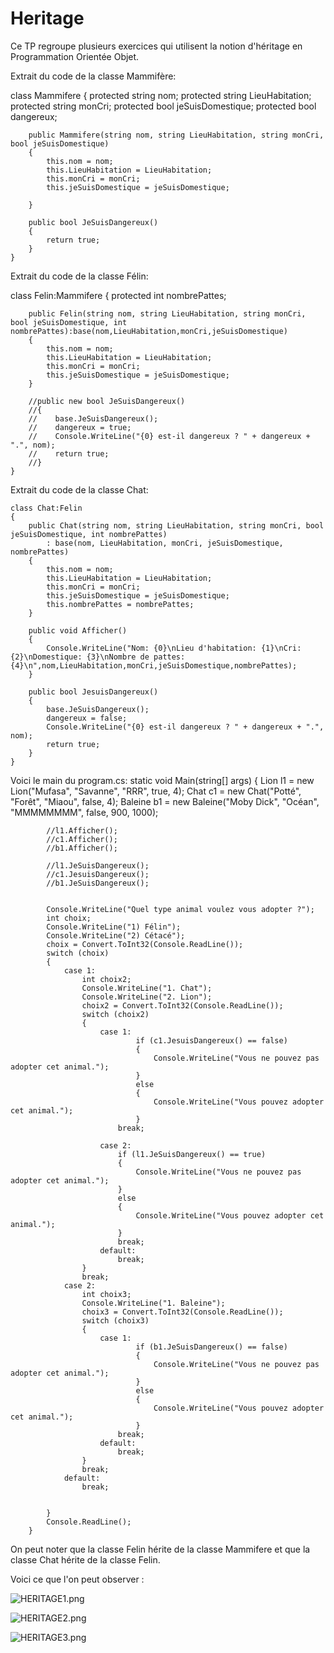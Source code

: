 # Heritage #

Ce TP regroupe plusieurs exercices qui utilisent la notion d'héritage en Programmation Orientée Objet.

Extrait du code de la classe Mammifère:

class Mammifere
    {
        protected string nom;
        protected string LieuHabitation;
        protected string monCri;
        protected bool jeSuisDomestique;
        protected bool dangereux;

        public Mammifere(string nom, string LieuHabitation, string monCri, bool jeSuisDomestique)
        {
            this.nom = nom;
            this.LieuHabitation = LieuHabitation;
            this.monCri = monCri;
            this.jeSuisDomestique = jeSuisDomestique;
            
        }

        public bool JeSuisDangereux()
        {
            return true;
        }
    }
    
Extrait du code de la classe Félin:

class Felin:Mammifere
    {
        protected int nombrePattes;

        public Felin(string nom, string LieuHabitation, string monCri, bool jeSuisDomestique, int nombrePattes):base(nom,LieuHabitation,monCri,jeSuisDomestique)
        {
            this.nom = nom;
            this.LieuHabitation = LieuHabitation;
            this.monCri = monCri;
            this.jeSuisDomestique = jeSuisDomestique;
        }

        //public new bool JeSuisDangereux()
        //{
        //    base.JeSuisDangereux();
        //    dangereux = true;
        //    Console.WriteLine("{0} est-il dangereux ? " + dangereux + ".", nom);
        //    return true;
        //}
    }
    
Extrait du code de la classe Chat:

    class Chat:Felin
    {
        public Chat(string nom, string LieuHabitation, string monCri, bool jeSuisDomestique, int nombrePattes)
            : base(nom, LieuHabitation, monCri, jeSuisDomestique, nombrePattes)
        {
            this.nom = nom;
            this.LieuHabitation = LieuHabitation;
            this.monCri = monCri;
            this.jeSuisDomestique = jeSuisDomestique;
            this.nombrePattes = nombrePattes;
        }

        public void Afficher()
        {
            Console.WriteLine("Nom: {0}\nLieu d'habitation: {1}\nCri: {2}\nDomestique: {3}\nNombre de pattes: {4}\n",nom,LieuHabitation,monCri,jeSuisDomestique,nombrePattes);
        }

        public bool JesuisDangereux()
        {
            base.JeSuisDangereux();
            dangereux = false;
            Console.WriteLine("{0} est-il dangereux ? " + dangereux + ".", nom);
            return true;
        }
    }

Voici le main du program.cs:
static void Main(string[] args)
        {
            Lion l1 = new Lion("Mufasa", "Savanne", "RRR", true, 4);
            Chat c1 = new Chat("Potté", "Forêt", "Miaou", false, 4);
            Baleine b1 = new Baleine("Moby Dick", "Océan", "MMMMMMMM", false, 900, 1000);

            //l1.Afficher();
            //c1.Afficher();
            //b1.Afficher();

            //l1.JeSuisDangereux();
            //c1.JesuisDangereux();
            //b1.JeSuisDangereux();


            Console.WriteLine("Quel type animal voulez vous adopter ?");
            int choix;
            Console.WriteLine("1) Félin");
            Console.WriteLine("2) Cétacé");
            choix = Convert.ToInt32(Console.ReadLine());
            switch (choix)
            {
                case 1:
                    int choix2;
                    Console.WriteLine("1. Chat");
                    Console.WriteLine("2. Lion");
                    choix2 = Convert.ToInt32(Console.ReadLine());
                    switch (choix2)
                    {
                        case 1:
                                if (c1.JesuisDangereux() == false)
                                {
                                    Console.WriteLine("Vous ne pouvez pas adopter cet animal.");
                                }
                                else
                                {
                                    Console.WriteLine("Vous pouvez adopter cet animal.");
                                }
                            break;

                        case 2:
                            if (l1.JeSuisDangereux() == true)
                            {
                                Console.WriteLine("Vous ne pouvez pas adopter cet animal.");
                            }
                            else
                            {
                                Console.WriteLine("Vous pouvez adopter cet animal.");
                            }
                            break;
                        default:
                            break;
                    }
                    break;
                case 2:
                    int choix3;
                    Console.WriteLine("1. Baleine");
                    choix3 = Convert.ToInt32(Console.ReadLine());
                    switch (choix3)
                    {
                        case 1:
                                if (b1.JeSuisDangereux() == false)
                                {
                                    Console.WriteLine("Vous ne pouvez pas adopter cet animal.");
                                }
                                else
                                {
                                    Console.WriteLine("Vous pouvez adopter cet animal.");
                                }
                            break;
                        default:
                            break;
                    }
                    break;
                default:
                    break;

                    
            }
            Console.ReadLine();
        }
        
On peut noter que la classe Felin hérite de la classe Mammifere et que la classe Chat hérite de la classe Felin.

Voici ce que l'on peut observer : 

![HERITAGE1.png](https://github.com/TracyDSilva/Heritage/blob/master/HERITAGE1.PNG)

![HERITAGE2.png](https://github.com/TracyDSilva/Heritage/blob/master/HERITAGE2.PNG)

![HERITAGE3.png](https://github.com/TracyDSilva/Heritage/blob/master/HERITAGE3.PNG)
